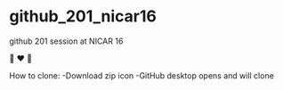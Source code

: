 # github_201_nicar16

github 201 session at NICAR 16

:dog: :heart: :koala:

How to clone:
  -Download zip icon 
  -GitHub desktop opens and will clone 
  
  
